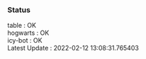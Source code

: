 ### Status


table : OK  
hogwarts : OK  
icy-bot : OK  
Latest Update : 2022-02-12 13:08:31.765403
